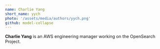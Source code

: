 ```yaml
---
name: Charlie Yang
short_name: yych
photo: '/assets/media/authors/yych.png'
github: model-collapse
---
```


**Charlie Yang** is an AWS engineering manager working on the OpenSearch Project.